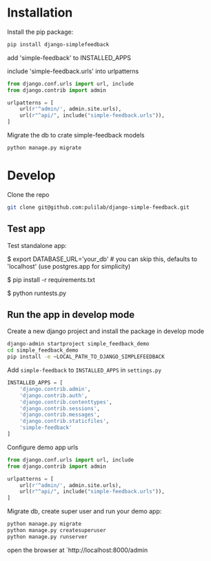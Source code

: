 # Installation

Install the pip package:

```bash
pip install django-simplefeedback
```

add 'simple-feedback' to INSTALLED_APPS

include 'simple-feedback.urls' into urlpatterns

```python
from django.conf.urls import url, include
from django.contrib import admin

urlpatterns = [
    url(r'^admin/', admin.site.urls),
    url(r"^api/", include("simple-feedback.urls")),
]
```

Migrate the db to crate simple-feedback models

```bash
python manage.py migrate
```

# Develop

Clone the repo

```bash
git clone git@github.com:pulilab/django-simple-feedback.git
```

## Test app

Test standalone app:

$ export DATABASE_URL='your_db'  # you can skip this, defaults to 'localhost' (use postgres.app for simplicity)

$ pip install -r requirements.txt

$ python runtests.py

## Run the app in develop mode

Create a new django project and install the package in develop mode

```bash
django-admin startproject simple_feedback_demo
cd simple_feedback_demo
pip install -e ~LOCAL_PATH_TO_DJANGO_SIMPLEFEEDBACK
```

Add `simple-feedback` to `INSTALLED_APPS` in `settings.py`

```python
INSTALLED_APPS = [
    'django.contrib.admin',
    'django.contrib.auth',
    'django.contrib.contenttypes',
    'django.contrib.sessions',
    'django.contrib.messages',
    'django.contrib.staticfiles',
    'simple-feedback'
]
```
Configure demo app urls

```python
from django.conf.urls import url, include
from django.contrib import admin

urlpatterns = [
    url(r'^admin/', admin.site.urls),
    url(r"^api/", include("simple-feedback.urls")),
]
```

Migrate db, create super user and run your demo app:

```bash
python manage.py migrate
python manage.py createsuperuser
python manage.py runserver
```

open the browser at `http://localhost:8000/admin

